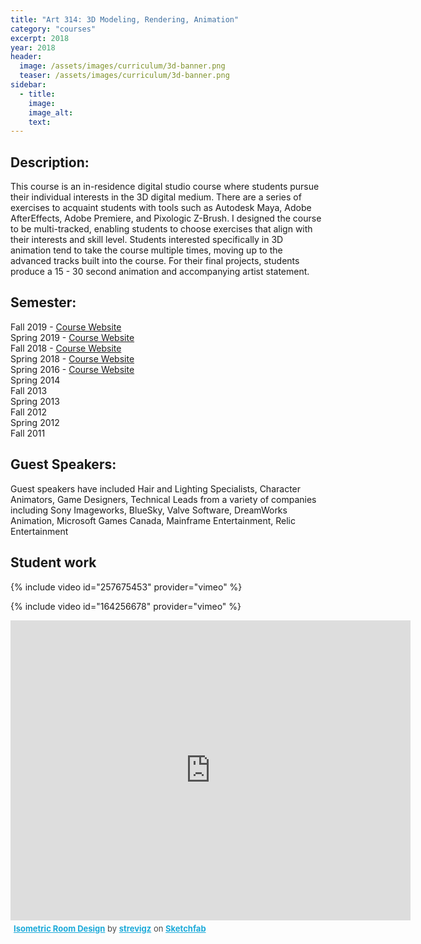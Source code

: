 ```yaml
---
title: "Art 314: 3D Modeling, Rendering, Animation"
category: "courses"
excerpt: 2018
year: 2018
header:
  image: /assets/images/curriculum/3d-banner.png
  teaser: /assets/images/curriculum/3d-banner.png
sidebar:
  - title:
    image:
    image_alt:
    text:
---
```

## Description:

This course is an in-residence digital studio course where students pursue their individual interests in the 3D digital medium. There are a series of exercises to acquaint students with tools such as Autodesk Maya, Adobe AfterEffects, Adobe Premiere, and Pixologic Z-Brush. I designed the course to be multi-tracked, enabling students to choose exercises that align with their interests and skill level. Students interested specifically in 3D animation tend to take the course multiple times, moving up to the advanced tracks built into the course. For their final projects, students produce a 15 - 30 second animation and accompanying artist statement.

## Semester:
Fall 2019 - [Course Website](http://michaelcollins.xyz/3d-modeling-rendering-animation-fa19--oer/)  
Spring 2019 - [Course Website](http://michaelcollins.xyz/3d-modeling-rendering-animation-sp19--oer/)  
Fall 2018 - [Course Website](http://michaelcollins.xyz/3d-modeling-rendering-animation-fa18--oer/)  
Spring 2018 - [Course Website](http://michaelcollins.xyz/3d-modeling-rendering-animation-sp18--oer/)  
Spring 2016 - [Course Website](http://michael-collins.github.io/3d-digital-art-and-design--oer)  
Spring 2014  
Fall 2013  
Spring 2013  
Fall 2012  
Spring 2012  
Fall 2011  

## Guest Speakers:

Guest speakers have included Hair and Lighting Specialists, Character Animators, Game Designers, Technical Leads from a variety of companies including Sony Imageworks, BlueSky, Valve Software, DreamWorks Animation, Microsoft Games Canada, Mainframe Entertainment, Relic Entertainment

## Student work

{% include video id="257675453" provider="vimeo" %}

{% include video id="164256678" provider="vimeo" %}

<div class="sketchfab-embed-wrapper"><iframe width="640" height="480" src="https://sketchfab.com/models/5b04851405434c91bff0c985536271dc/embed" frameborder="0" allow="autoplay; fullscreen; vr" mozallowfullscreen="true" webkitallowfullscreen="true"></iframe>

<p style="font-size: 13px; font-weight: normal; margin: 5px; color: #4A4A4A;">
    <a href="https://sketchfab.com/models/5b04851405434c91bff0c985536271dc?utm_medium=embed&utm_source=website&utm_campaign=share-popup" target="_blank" style="font-weight: bold; color: #1CAAD9;">Isometric Room Design</a>
    by <a href="https://sketchfab.com/strevigz?utm_medium=embed&utm_source=website&utm_campaign=share-popup" target="_blank" style="font-weight: bold; color: #1CAAD9;">strevigz</a>
    on <a href="https://sketchfab.com?utm_medium=embed&utm_source=website&utm_campaign=share-popup" target="_blank" style="font-weight: bold; color: #1CAAD9;">Sketchfab</a>
</p>
</div>